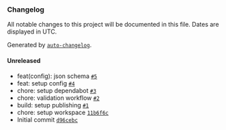 ### Changelog

All notable changes to this project will be documented in this file. Dates are displayed in UTC.

Generated by [`auto-changelog`](https://github.com/CookPete/auto-changelog).

#### Unreleased

- feat(config): json schema [`#5`](https://github.com/autoi18n/cli/pull/5)
- feat: setup config [`#4`](https://github.com/autoi18n/cli/pull/4)
- chore: setup dependabot [`#3`](https://github.com/autoi18n/cli/pull/3)
- chore: validation workflow [`#2`](https://github.com/autoi18n/cli/pull/2)
- build: setup publishing [`#1`](https://github.com/autoi18n/cli/pull/1)
- chore: setup workspace [`11b6f6c`](https://github.com/autoi18n/cli/commit/11b6f6c749b6ff69b7cf84a9131c05be73bde525)
- Initial commit [`d96cebc`](https://github.com/autoi18n/cli/commit/d96cebc79c1f5243aa1ed05b2e68aaf5e380c61a)
